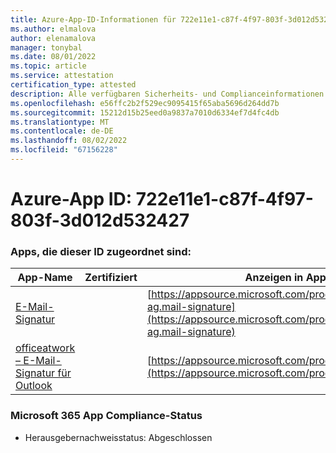 ```yaml
---
title: Azure-App-ID-Informationen für 722e11e1-c87f-4f97-803f-3d012d532427
ms.author: elmalova
author: elenamalova
manager: tonybal
ms.date: 08/01/2022
ms.topic: article
ms.service: attestation
certification_type: attested
description: Alle verfügbaren Sicherheits- und Complianceinformationen für 722e11e1-c87f-4f97-803f-3d012d532427.
ms.openlocfilehash: e56ffc2b2f529ec9095415f65aba5696d264dd7b
ms.sourcegitcommit: 15212d15b25eed0a9837a7010d6334ef7d4fc4db
ms.translationtype: MT
ms.contentlocale: de-DE
ms.lasthandoff: 08/02/2022
ms.locfileid: "67156228"
---
```

# <a name="azure-app-id-722e11e1-c87f-4f97-803f-3d012d532427"></a>Azure-App ID: 722e11e1-c87f-4f97-803f-3d012d532427


### <a name="apps-associated-with-this-id"></a>Apps, die dieser ID zugeordnet sind:
| **App-Name** | **Zertifiziert** | **Anzeigen in AppSource** |
|--------------|---------------|-----------------------|
| [E-Mail-Signatur](../forward/officeatwork-ag.mail-signature.md) |  | [https://appsource.microsoft.com/product/office/officeatwork-ag.mail-signature](https://appsource.microsoft.com/product/office/officeatwork-ag.mail-signature) |
| [officeatwork – E-Mail-Signatur für Outlook](../forward/WA200003062.md) |  | [https://appsource.microsoft.com/product/office/WA200003062](https://appsource.microsoft.com/product/office/WA200003062) |

### <a name="microsoft-365-app-compliance-status"></a>Microsoft 365 App Compliance-Status
- Herausgebernachweisstatus: Abgeschlossen
